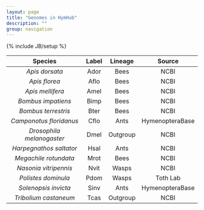 ```yaml
---
layout: page
title: "Genomes in HymHub"
description: ""
group: navigation
---
```

{% include JB/setup %}

<style type="text/css">
table
{
  width: 100%;
}
</style>

|          Species           |   Label   |   Lineage   |         Source       |
|:--------------------------:|:---------:|:-----------:|:--------------------:|
|     *Apis dorsata*         |    Ador   |    Bees     |        NCBI          |
|     *Apis florea*          |    Aflo   |    Bees     |        NCBI          | 
|    *Apis mellifera*        |    Amel   |    Bees     |        NCBI          | 
|    *Bombus impatiens*      |    Bimp   |    Bees     |        NCBI          | 
|    *Bombus terrestris*     |    Bter   |    Bees     |        NCBI          | 
| *Camponotus floridanus*    |    Cflo   |    Ants     |     HymenopteraBase  |
| *Drosophila melanogaster*  |    Dmel   |  Outgroup   |        NCBI          | 
| *Harpegnathos saltator*    |    Hsal   |    Ants     |        NCBI          | 
|   *Megachile rotundata*    |    Mrot   |    Bees     |        NCBI          | 
|   *Nasonia vitripennis*    |    Nvit   |   Wasps     |        NCBI          | 
|   *Polistes dominula*      |    Pdom   |   Wasps     |      Toth Lab        | 
|   *Solenopsis invicta*     |    Sinv   |    Ants     |     HymenopteraBase  |
|  *Tribolium castaneum*     |    Tcas   |  Outgroup   |        NCBI          | 
